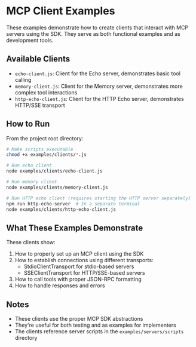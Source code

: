 # MCP Client Examples

These examples demonstrate how to create clients that interact with MCP servers using the SDK. They serve as both functional examples and as development tools.

## Available Clients

- `echo-client.js`: Client for the Echo server, demonstrates basic tool calling
- `memory-client.js`: Client for the Memory server, demonstrates more complex tool interactions
- `http-echo-client.js`: Client for the HTTP Echo server, demonstrates HTTP/SSE transport

## How to Run

From the project root directory:

```bash
# Make scripts executable
chmod +x examples/clients/*.js

# Run echo client
node examples/clients/echo-client.js

# Run memory client
node examples/clients/memory-client.js

# Run HTTP echo client (requires starting the HTTP server separately)
npm run http-echo-server  # In a separate terminal
node examples/clients/http-echo-client.js
```

## What These Examples Demonstrate

These clients show:

1. How to properly set up an MCP client using the SDK
2. How to establish connections using different transports:
   - StdioClientTransport for stdio-based servers
   - SSEClientTransport for HTTP/SSE-based servers
3. How to call tools with proper JSON-RPC formatting
4. How to handle responses and errors

## Notes

- These clients use the proper MCP SDK abstractions
- They're useful for both testing and as examples for implementers
- The clients reference server scripts in the `examples/servers/scripts` directory